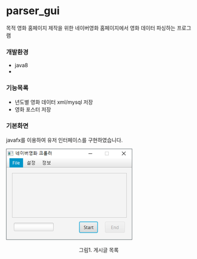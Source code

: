 # parser_gui

목적 
영화 홈페이지 제작을 위한 네이버영화 홈페이지에서 영화 데이터 파싱하는 프로그램

### 개발환경
  * java8
  * 


### 기능목록 

   * 년도별 영화 데이터 xml/mysql 저장
   * 영화 포스터 저장

### 기본화면 
javafx를 이용하여 유저 인터페이스를 구현하였습니다.

![board list](https://raw.githubusercontent.com/ParkCheolHo/parser_gui/master/img/screenshot/1.png)
<p style="text-align:center">그림1. 게시글 목록</p>
